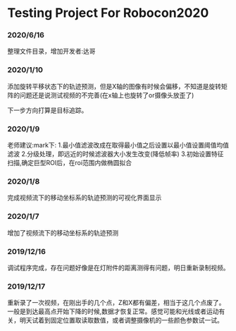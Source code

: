 # Testing Project For Robocon2020
### 2020/6/16
整理文件目录，增加开发者:达哥

### 2020/1/10

添加旋转平移状态下的轨迹预测，但是X轴的图像有时候会偏移，不知道是旋转矩阵的问题还是说测试视频的不完善(在x轴上也旋转了or摄像头放歪了)

下一步方向打算是目标追踪。

### 2020/1/9

老师建议:mark下:
1.最小值滤波改成在取得最小值之后设置以最小值设置阈值均值滤波
2.分级处理，即远近的时候滤波器大小发生改变(降低帧率)
3.初始设置特征扫描,确定巨型ROI后，在roi范围内做椭圆拟合

### 2020/1/8

完成视频流下的移动坐标系的轨迹预测的可视化界面显示

### 2020/1/7

增加了视频流下的移动坐标系的轨迹预测

### 2019/12/16

调试程序完成，存在问题好像是在灯附件的距离测得有问题，明日重新录制视频。

### 2019/12/17

重新录了一次视频，在刚出手的几个点，Z和X都有偏差，相当于这几个点废了。一般是到达最高点开始下降的时候,数据才恢复正常。感觉可能和光线或者运动有关，明天试着到固定位置取读取数值，或者调整摄像机的一些颜色参数试一试。
